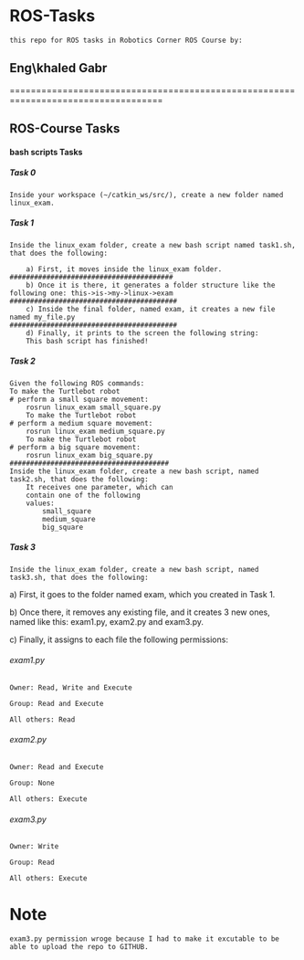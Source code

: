 
# ROS-Tasks
    this repo for ROS tasks in Robotics Corner ROS Course by: 
## **Eng\khaled** **Gabr**


===================================================================================



## ROS-Course Tasks

#### bash scripts Tasks
##### Task 0
    Inside your workspace (~/catkin_ws/src/), create a new folder named linux_exam.
##### Task 1
    Inside the linux_exam folder, create a new bash script named task1.sh, that does the following:
    
        a) First, it moves inside the linux_exam folder.
    ########################################        
        b) Once it is there, it generates a folder structure like the following one: this->is->my->linux->exam
    #########################################        
        c) Inside the final folder, named exam, it creates a new file named my_file.py
    #########################################        
        d) Finally, it prints to the screen the following string:
        This bash script has finished!


##### Task 2
    Given the following ROS commands:
    To make the Turtlebot robot 
    # perform a small square movement:
        rosrun linux_exam small_square.py
        To make the Turtlebot robot 
    # perform a medium square movement:
        rosrun linux_exam medium_square.py
        To make the Turtlebot robot
    # perform a big square movement:
        rosrun linux_exam big_square.py
    #######################################
    Inside the linux_exam folder, create a new bash script, named task2.sh, that does the following:
        It receives one parameter, which can 
        contain one of the following 
        values:
            small_square
            medium_square
            big_square




##### Task 3 
    
    Inside the linux_exam folder, create a new bash script, named task3.sh, that does the following:

a) First, it goes to the folder named exam, which you created in Task 1.

b) Once there, it removes any existing file, and it creates 3 new ones, named
like this: exam1.py, exam2.py and exam3.py.

c) Finally, it assigns to each file the following permissions:

###### exam1.py
    Owner: Read, Write and Execute

    Group: Read and Execute

    All others: Read

###### exam2.py
    Owner: Read and Execute
    
    Group: None

    All others: Execute

###### exam3.py
    Owner: Write

    Group: Read
    
    All others: Execute

# Note 
    exam3.py permission wroge because I had to make it excutable to be able to upload the repo to GITHUB.
